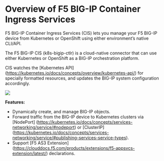# Overview of F5 BIG-IP Container Ingress Services

F5 BIG-IP Container Ingress Services (CIS) lets you manage your F5 BIG-IP device from Kubernetes or OpenShift using either environment’s native CLI/API.

The F5 BIG-IP CIS (k8s-bigip-ctlr) is a cloud-native connector that can use either Kubernetes or OpenShift as a BIG-IP orchestration platform.

CIS watches the [Kubernetes API] (https://kubernetes.io/docs/concepts/overview/kubernetes-api/) for specially formatted resources, and updates the BIG-IP system configuration accordingly.

![](https://clouddocs.f5.com/containers/latest/_images/what-is-cis-diagram.png)  

**Features:**  
* Dynamically create, and manage BIG-IP objects.
* Forward traffic from the BIG-IP device to Kubernetes clusters via [NodePort] (https://kubernetes.io/docs/concepts/services-networking/service/#nodeport) or [ClusterIP] (https://kubernetes.io/docs/concepts/services-networking/service/#publishing-services-service-types).
* Support [F5 AS3 Extension] (https://clouddocs.f5.com/products/extensions/f5-appsvcs-extension/latest/) declarations.  